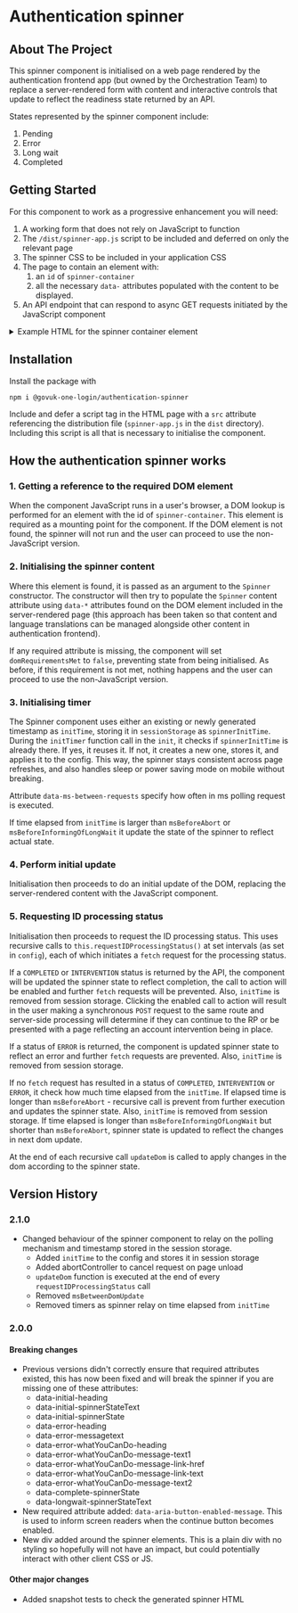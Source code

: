 # Authentication spinner

## About The Project

This spinner component is initialised on a web page rendered by the authentication frontend app (but owned by the Orchestration Team) to replace a server-rendered form with content and interactive controls that update to reflect the readiness state returned by an API.

States represented by the spinner component include:

1. Pending
2. Error
3. Long wait
4. Completed

## Getting Started

For this component to work as a progressive enhancement you will need:

1. A working form that does not rely on JavaScript to function
1. The `/dist/spinner-app.js` script to be included and deferred on only the relevant page
1. The spinner CSS to be included in your application CSS
1. The page to contain an element with:
   1. an `id` of `spinner-container`
   1. all the necessary `data-` attributes populated with the content to be displayed.
1. An API endpoint that can respond to async GET requests initiated by the JavaScript component

<details>

<summary>Example HTML for the spinner container element</summary>

```html
<div
  id="spinner-container"
  data-initial-heading="{{ 'pages.proveIdentityCheckNew.progressivelyEnhancedVersion.initial.heading' | translate + serviceName }}"
  data-initial-spinnerStateText="{{ 'pages.proveIdentityCheckNew.progressivelyEnhancedVersion.initial.spinnerStateText' | translate }}"
  data-initial-spinnerState="{{ 'pages.proveIdentityCheckNew.progressivelyEnhancedVersion.initial.spinnerState' | translate }}"
  data-error-heading="{{ 'pages.proveIdentityCheckNew.progressivelyEnhancedVersion.error.heading' | translate }}"
  data-error-messageText="{{ 'pages.proveIdentityCheckNew.progressivelyEnhancedVersion.error.messageText' | translate }}"
  data-error-whatYouCanDo-heading="{{ 'pages.proveIdentityCheckNew.progressivelyEnhancedVersion.error.whatYouCanDo.heading' | translate }}"
  data-error-whatYouCanDo-message-text1="{{ 'pages.proveIdentityCheckNew.progressivelyEnhancedVersion.error.whatYouCanDo.message.text1' | translate }}"
  data-error-whatYouCanDo-message-link-href="{{ 'pages.proveIdentityCheckNew.progressivelyEnhancedVersion.error.whatYouCanDo.message.link.href' | translate }}"
  data-error-whatYouCanDo-message-link-text="{{ 'pages.proveIdentityCheckNew.progressivelyEnhancedVersion.error.whatYouCanDo.message.link.text' | translate }}"
  data-error-whatYouCanDo-message-text2="{{ 'pages.proveIdentityCheckNew.progressivelyEnhancedVersion.error.whatYouCanDo.message.text2' | translate }}"
  data-complete-spinnerState="{{ 'pages.proveIdentityCheckNew.progressivelyEnhancedVersion.complete.spinnerState' | translate }}"
  data-aria-button-enabled-message="{{ 'pages.proveIdentityCheckNew.progressivelyEnhancedVersion.complete.ariaButtonEnabledMessage' | translate }}"
  data-longWait-spinnerStateText="{{ 'pages.proveIdentityCheckNew.progressivelyEnhancedVersion.longWait.spinnerStateText' | translate }}"
  data-ms-before-informing-of-long-wait="6000"
  data-ms-before-abort="30000"
>
  <form action="/ipv-callback" method="post" novalidate="novalidate">
    <input type="hidden" name="_csrf" value="{{ csrfToken }}" />
    <div class="govuk-form-group">
      <h1 class="govuk-label-wrapper">
        <label class="govuk-label govuk-label--l" for="more-detail">
          {{ 'pages.proveIdentityCheckNew.htmlOnlyVersion.header' | translate }}
        </label>
      </h1>
      <p class="govuk-body">
        {{ 'pages.proveIdentityCheckNew.htmlOnlyVersion.paragraph' | translate
        }}
      </p>
      <button type="submit" class="govuk-button">
        {{ 'pages.proveIdentityCheckNew.htmlOnlyVersion.button' | translate }}
      </button>
    </div>
  </form>
</div>
```

</details>

## Installation

Install the package with

```shell
npm i @govuk-one-login/authentication-spinner
```

Include and defer a script tag in the HTML page with a `src` attribute referencing the distribution file (`spinner-app.js` in the `dist` directory). Including this script is all that is necessary to initialise the component.

## How the authentication spinner works

### 1. Getting a reference to the required DOM element

When the component JavaScript runs in a user's browser, a DOM lookup is performed for an element with the id of `spinner-container`. This element is required as a mounting point for the component. If the DOM element is not found, the spinner will not run and the user can proceed to use the non-JavaScript version.

### 2. Initialising the spinner content

Where this element is found, it is passed as an argument to the `Spinner` constructor. The constructor will then try to populate the `Spinner` content attribute using `data-*` attributes found on the DOM element included in the server-rendered page (this approach has been taken so that content and language translations can be managed alongside other content in authentication frontend).

If any required attribute is missing, the component will set `domRequirementsMet` to `false`, preventing state from being initialised. As before, if this requirement is not met, nothing happens and the user can proceed to use the non-JavaScript version.

### 3. Initialising timer

The Spinner component uses either an existing or newly generated timestamp as `initTime`, storing it in `sessionStorage` as `spinnerInitTime`. During the `initTimer` function call in the `init`, it checks if `spinnerInitTime` is already there. If yes, it reuses it. If not, it creates a new one, stores it, and applies it to the config. This way, the spinner stays consistent across page refreshes, and also handles sleep or power saving mode on mobile without breaking.

Attribute `data-ms-between-requests` specify how often in ms polling request is executed.

If time elapsed from `initTime` is larger than `msBeforeAbort` or `msBeforeInformingOfLongWait` it update the state of the spinner to reflect actual state.


### 4. Perform initial update

Initialisation then proceeds to do an initial update of the DOM, replacing the server-rendered content with the JavaScript component.

### 5. Requesting ID processing status

Initialisation then proceeds to request the ID processing status. This uses recursive calls to `this.requestIDProcessingStatus()` at set intervals (as set in `config`), each of which initiates a `fetch` request for the processing status.

If a `COMPLETED` or `INTERVENTION` status is returned by the API, the component will be updated the spinner state to reflect completion, the call to action will be enabled and further `fetch` requests will be prevented. Also, `initTime` is removed from session storage. Clicking the enabled call to action will result in the user making a synchronous `POST` request to the same route and server-side processing will determine if they can continue to the RP or be presented with a page reflecting an account intervention being in place.

If a status of `ERROR` is returned, the component is updated spinner state to reflect an error and further `fetch` requests are prevented. Also, `initTime` is removed from session storage.

If no `fetch` request has resulted in a status of `COMPLETED`, `INTERVENTION` or `ERROR`, it check how much time elapsed from the `initTime`. If elapsed time is longer than `msBeforeAbort` - recursive call is prevent from further execution and updates the spinner state. Also, `initTime` is removed from session storage. If time elapsed is longer than `msBeforeInformingOfLongWait` but shorter than `msBeforeAbort`, spinner state is updated to reflect the changes in next dom update.

At the end of each recursive call `updateDom` is called to apply changes in the dom according to the spinner state. 

## Version History

### 2.1.0

- Changed behaviour of the spinner component to relay on the polling mechanism and timestamp stored in the session storage.
  - Added `initTime` to the config and stores it in session storage 
  - Added abortController to cancel request on page unload
  - `updateDom` function is executed at the end of every `requestIDProcessingStatus` call
  - Removed `msBetweenDomUpdate`
  - Removed timers as spinner relay on time elapsed from `initTime` 

### 2.0.0

#### Breaking changes

- Previous versions didn't correctly ensure that required attributes existed, this has now been fixed and will break the spinner if you are missing one of these attributes:
  - data-initial-heading
  - data-initial-spinnerStateText
  - data-initial-spinnerState
  - data-error-heading
  - data-error-messagetext
  - data-error-whatYouCanDo-heading
  - data-error-whatYouCanDo-message-text1
  - data-error-whatYouCanDo-message-link-href
  - data-error-whatYouCanDo-message-link-text
  - data-error-whatYouCanDo-message-text2
  - data-complete-spinnerState
  - data-longwait-spinnerStateText
- New required attribute added: `data-aria-button-enabled-message`. This is used to inform screen readers when the continue button becomes enabled.
- New div added around the spinner elements. This is a plain div with no styling so hopefully will not have an impact, but could potentially interact with other client CSS or JS.

#### Other major changes

- Added snapshot tests to check the generated spinner HTML

